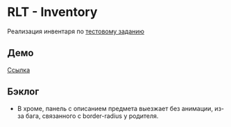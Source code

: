 # RLT - Inventory

Реализация инвентаря по [тестовому заданию](./test-task.md)

## Демо

[Ссылка](https://msib.github.io/test-task--rlt-inventory/)

## Бэклог

- В хроме, панель с описанием предмета выезжает без анимации, из-за бага, связанного с border-radius у родителя.
